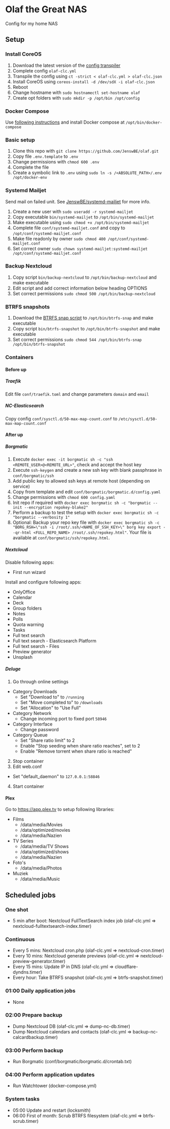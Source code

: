 # Olaf the Great NAS
Config for my home NAS

## Setup
### Install CoreOS
1. Download the latest version of the [config transpiler](https://github.com/coreos/container-linux-config-transpiler/)
2. Complete config `olaf-clc.yml`
3. Transpile the config using `ct -strict < olaf-clc.yml > olaf-clc.json`
4. Install CoreOS using `coreos-install -d /dev/sdX -i olaf-clc.json`
5. Reboot
6. Change hostname with `sudo hostnamectl set-hostname olaf`
7. Create opt folders with `sudo mkdir -p /opt/bin /opt/config`

### Docker Compose
Use [following instructions](https://docs.docker.com/compose/install/#install-compose) and install Docker compose at `/opt/bin/docker-compose`

### Basic setup
1. Clone this repo with `git clone https://github.com/JenswBE/olaf.git`
2. Copy file `.env.template` to `.env`
3. Change permissions with `chmod 600 .env`
4. Complete the file
5. Create a symbolic link to `.env` using `sudo ln -s /<ABSOLUTE_PATH>/.env /opt/docker-env`

### Systemd Mailjet
Send mail on failed unit. See [JenswBE/systemd-mailjet](https://github.com/JenswBE/systemd-mailjet) for more info.
1. Create a new user with `sudo useradd -r systemd-mailjet`
2. Copy executable `bin/systemd-mailjet` to `/opt/bin/systemd-mailjet`
3. Make executable using `sudo chmod +x /opt/bin/systemd-mailjet`
4. Complete file `conf/systemd-mailjet.conf` and copy to `/opt/conf/systemd-mailjet.conf`
5. Make file readonly by owner `sudo chmod 400 /opt/conf/systemd-mailjet.conf`
6. Set correct owner `sudo chown systemd-mailjet:systemd-mailjet /opt/conf/systemd-mailjet.conf`

### Backup Nextcloud
1. Copy script `bin/backup-nextcloud` to `/opt/bin/backup-nextcloud` and make executable
2. Edit script and add correct information below heading OPTIONS
3. Set correct permissions `sudo chmod 500 /opt/bin/backup-nextcloud`

### BTRFS snapshots
1. Download the [BTRFS snap script](https://github.com/jf647/btrfs-snap) to `/opt/bin/btrfs-snap` and make executable
2. Copy script `bin/btrfs-snapshot` to `/opt/bin/btrfs-snapshot` and make executable
3. Set correct permissions `sudo chmod 544 /opt/bin/btrfs-snap /opt/bin/btrfs-snapshot`

### Containers
#### Before up

##### Traefik
Edit file `conf/traefik.toml` and change parameters `domain` and `email`

##### NC-Elasticsearch
Copy config `conf/sysctl.d/50-max-map-count.conf` to `/etc/sysctl.d/50-max-map-count.conf`

#### After up
##### Borgmatic
1. Execute `docker exec -it borgmatic sh -c "ssh <REMOTE_USER>@<REMOTE_URL>"`, check and accept the host key
2. Execute `ssh-keygen` and create a new ssh key with blank passphrase in `conf/borgmatic/ssh`
3. Add public key to allowed ssh keys at remote host (depending on service)
4. Copy from template and edit `conf/borgmatic/borgmatic.d/config.yaml`
5. Change permissions with `chmod 600 config.yaml`
6. Init repo if required with `docker exec borgmatic sh -c "borgmatic --init --encryption repokey-blake2"`
7. Perform a backup to test the setup with `docker exec borgmatic sh -c "borgmatic --verbosity 1"`
8. Optional: Backup your repo key file with `docker exec borgmatic sh -c "BORG_RSH=\"ssh -i /root/.ssh/<NAME_OF_SSH_KEY>\" borg key export --qr-html <FULL_REPO_NAME> /root/.ssh/repokey.html"`. Your file is available at `conf/borgmatic/ssh/repokey.html`.

##### Nextcloud
Disable following apps:
- First run wizard 

Install and configure following apps:
- OnlyOffice
- Calendar
- Deck
- Group folders
- Notes
- Polls
- Quota warning
- Tasks
- Full text search 
- Full text search - Elasticsearch Platform
- Full text search - Files
- Preview generator
- Unsplash

##### Deluge
1. Go through online settings
  - Category Downloads
    - Set "Download to" to `/running`
    - Set "Move completed to" to `/downloads`
    - Set "Allocation" to "Use Full"
  - Category Network
    - Change incoming port to fixed port `58946`
  - Category Interface
    - Change password
  - Category Queue
    - Set "Share ratio limit" to 2
    - Enable "Stop seeding when share ratio reaches", set to 2
    - Enable "Remove torrent when share ratio is reached"
2. Stop container
3. Edit web.conf
  - Set "default_daemon" to `127.0.0.1:58846`
4. Start container

#### Plex
Go to https://app.plex.tv to setup following libraries:
- Films
  - /data/media/Movies
  - /data/optimized/movies
  - /data/media/Nazien
- TV Series
  - /data/media/TV Shows
  - /data/optimized/shows
  - /data/media/Nazien
- Foto's
  - /data/media/Photos
- Muziek
  - /data/media/Music

## Scheduled jobs
### One shot
- 5 min after boot: Nextcloud FullTextSearch index job (olaf-clc.yml => nextcloud-fulltextsearch-index.timer)

### Continuous
- Every 5 mins: Nextcloud cron.php (olaf-clc.yml => nextcloud-cron.timer)
- Every 10 mins: Nextcloud generate previews (olaf-clc.yml => nextcloud-preview-generator.timer)
- Every 15 mins: Update IP in DNS (olaf-clc.yml => cloudflare-dyndns.timer)
- Every hour: Take BTRFS snapshot (olaf-clc.yml => btrfs-snapshot.timer)

### 01:00 Daily application jobs
- None

### 02:00 Prepare backup
- Dump Nextcloud DB (olaf-clc.yml => dump-nc-db.timer)
- Dump Nextcloud calendars and contacts (olaf-clc.yml => backup-nc-calcardbackup.timer)

### 03:00 Perform backup
- Run Borgmatic (conf/borgmatic/borgmatic.d/crontab.txt)

### 04:00 Perform application updates
- Run Watchtower (docker-compose.yml)

### System tasks
- 05:00 Update and restart (locksmith)
- 06:00 First of month: Scrub BTRFS filesystem (olaf-clc.yml => btrfs-scrub.timer)
